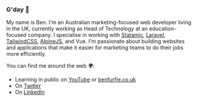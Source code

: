 ### G'day 👋

My name is Ben. I'm an Australian marketing-focused web developer living in the UK, currently working as Head of Technology at an education-focused company. I specialise in working with [Statamic](https://statamic.com/), [Laravel](https://laravel.com/), [TailwindCSS](https://tailwindcss.com/), [AlpineJS](https://github.com/alpinejs/alpine), and Vue. I'm passionate about building websites and applications that make it easier for marketing teams to do their jobs more efficiently.

You can find me around the web 🌍:

* Learning in public on [YouTube](https://www.youtube.com/channel/UCG8OoI2DJdijPayVGe-lQDw) or [benfurfie.co.uk](https://benfurfie.co.uk)
* On [Twitter](https://twitter.com/frontendben)
* On [LinkedIn](https://linkedin.com/in/benfurfie)
